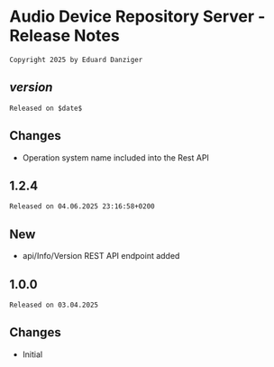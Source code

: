 ﻿Audio Device Repository Server - Release Notes 
=====================================
~~~
Copyright 2025 by Eduard Danziger
~~~

$version$
--------
~~~
Released on $date$
~~~

## Changes
- Operation system name included into the Rest API

1.2.4
--------
~~~
Released on 04.06.2025 23:16:58+0200
~~~

## New
- api/Info/Version REST API endpoint added


1.0.0
--------
~~~
Released on 03.04.2025
~~~

## Changes
- Initial
